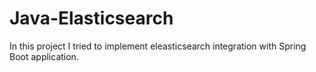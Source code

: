 # Java-Elasticsearch
In this project I tried to implement eleasticsearch integration with Spring Boot application.
